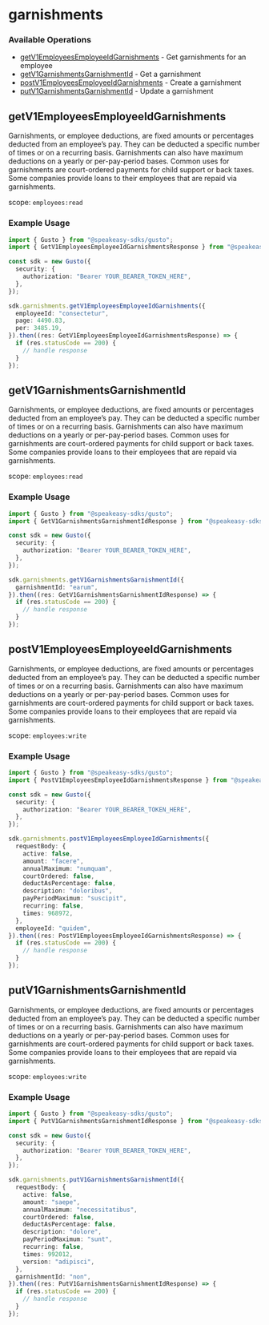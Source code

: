 # garnishments

### Available Operations

* [getV1EmployeesEmployeeIdGarnishments](#getv1employeesemployeeidgarnishments) - Get garnishments for an employee
* [getV1GarnishmentsGarnishmentId](#getv1garnishmentsgarnishmentid) - Get a garnishment
* [postV1EmployeesEmployeeIdGarnishments](#postv1employeesemployeeidgarnishments) - Create a garnishment
* [putV1GarnishmentsGarnishmentId](#putv1garnishmentsgarnishmentid) - Update a garnishment

## getV1EmployeesEmployeeIdGarnishments

Garnishments, or employee deductions, are fixed amounts or percentages deducted from an employee’s pay. They can be deducted a specific number of times or on a recurring basis. Garnishments can also have maximum deductions on a yearly or per-pay-period bases. Common uses for garnishments are court-ordered payments for child support or back taxes. Some companies provide loans to their employees that are repaid via garnishments.

scope: `employees:read`

### Example Usage

```typescript
import { Gusto } from "@speakeasy-sdks/gusto";
import { GetV1EmployeesEmployeeIdGarnishmentsResponse } from "@speakeasy-sdks/gusto/dist/sdk/models/operations";

const sdk = new Gusto({
  security: {
    authorization: "Bearer YOUR_BEARER_TOKEN_HERE",
  },
});

sdk.garnishments.getV1EmployeesEmployeeIdGarnishments({
  employeeId: "consectetur",
  page: 4490.83,
  per: 3485.19,
}).then((res: GetV1EmployeesEmployeeIdGarnishmentsResponse) => {
  if (res.statusCode == 200) {
    // handle response
  }
});
```

## getV1GarnishmentsGarnishmentId

Garnishments, or employee deductions, are fixed amounts or percentages deducted from an employee’s pay. They can be deducted a specific number of times or on a recurring basis. Garnishments can also have maximum deductions on a yearly or per-pay-period bases. Common uses for garnishments are court-ordered payments for child support or back taxes. Some companies provide loans to their employees that are repaid via garnishments.

scope: `employees:read`

### Example Usage

```typescript
import { Gusto } from "@speakeasy-sdks/gusto";
import { GetV1GarnishmentsGarnishmentIdResponse } from "@speakeasy-sdks/gusto/dist/sdk/models/operations";

const sdk = new Gusto({
  security: {
    authorization: "Bearer YOUR_BEARER_TOKEN_HERE",
  },
});

sdk.garnishments.getV1GarnishmentsGarnishmentId({
  garnishmentId: "earum",
}).then((res: GetV1GarnishmentsGarnishmentIdResponse) => {
  if (res.statusCode == 200) {
    // handle response
  }
});
```

## postV1EmployeesEmployeeIdGarnishments

Garnishments, or employee deductions, are fixed amounts or percentages deducted from an employee’s pay. They can be deducted a specific number of times or on a recurring basis. Garnishments can also have maximum deductions on a yearly or per-pay-period bases. Common uses for garnishments are court-ordered payments for child support or back taxes. Some companies provide loans to their employees that are repaid via garnishments.

scope: `employees:write`

### Example Usage

```typescript
import { Gusto } from "@speakeasy-sdks/gusto";
import { PostV1EmployeesEmployeeIdGarnishmentsResponse } from "@speakeasy-sdks/gusto/dist/sdk/models/operations";

const sdk = new Gusto({
  security: {
    authorization: "Bearer YOUR_BEARER_TOKEN_HERE",
  },
});

sdk.garnishments.postV1EmployeesEmployeeIdGarnishments({
  requestBody: {
    active: false,
    amount: "facere",
    annualMaximum: "numquam",
    courtOrdered: false,
    deductAsPercentage: false,
    description: "doloribus",
    payPeriodMaximum: "suscipit",
    recurring: false,
    times: 968972,
  },
  employeeId: "quidem",
}).then((res: PostV1EmployeesEmployeeIdGarnishmentsResponse) => {
  if (res.statusCode == 200) {
    // handle response
  }
});
```

## putV1GarnishmentsGarnishmentId

Garnishments, or employee deductions, are fixed amounts or percentages deducted from an employee’s pay. They can be deducted a specific number of times or on a recurring basis. Garnishments can also have maximum deductions on a yearly or per-pay-period bases. Common uses for garnishments are court-ordered payments for child support or back taxes. Some companies provide loans to their employees that are repaid via garnishments.

scope: `employees:write`

### Example Usage

```typescript
import { Gusto } from "@speakeasy-sdks/gusto";
import { PutV1GarnishmentsGarnishmentIdResponse } from "@speakeasy-sdks/gusto/dist/sdk/models/operations";

const sdk = new Gusto({
  security: {
    authorization: "Bearer YOUR_BEARER_TOKEN_HERE",
  },
});

sdk.garnishments.putV1GarnishmentsGarnishmentId({
  requestBody: {
    active: false,
    amount: "saepe",
    annualMaximum: "necessitatibus",
    courtOrdered: false,
    deductAsPercentage: false,
    description: "dolore",
    payPeriodMaximum: "sunt",
    recurring: false,
    times: 992012,
    version: "adipisci",
  },
  garnishmentId: "non",
}).then((res: PutV1GarnishmentsGarnishmentIdResponse) => {
  if (res.statusCode == 200) {
    // handle response
  }
});
```
